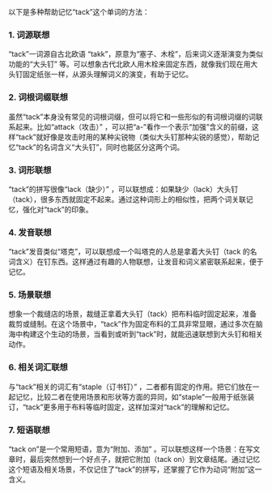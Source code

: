 以下是多种帮助记忆“tack”这个单词的方法：
### 1. 词源联想
“tack”一词源自古北欧语 “takk”，原意为“塞子、木栓”，后来词义逐渐演变为类似功能的“大头钉” 等。可以想象古代北欧人用木栓来固定东西，就像我们现在用大头钉固定纸张一样，从源头理解词义的演变，有助于记忆。 

### 2. 词根词缀联想
虽然“tack”本身没有常见的词根词缀，但可以将它和一些形似的有词根词缀的词联系起来。比如“attack（攻击）” ，可以把“a-”看作一个表示“加强”含义的前缀，这样“tack”就好像是攻击时用的某种尖锐物（类似大头钉那种尖锐的感觉），帮助记忆“tack”的名词含义“大头钉”，同时也能区分这两个词。 

### 3. 词形联想
“tack”的拼写很像“lack（缺少）” ，可以联想成：如果缺少（lack）大头钉（tack），很多东西就固定不起来。通过这种词形上的相似性，把两个词关联记忆，强化对“tack”的印象。 

### 4. 发音联想
“tack”发音类似“塔克”，可以联想成一个叫塔克的人总是拿着大头钉（tack 的名词含义）在钉东西。这样通过有趣的人物联想，让发音和词义紧密联系起来，便于记忆。 

### 5. 场景联想
想象一个裁缝店的场景，裁缝正拿着大头钉（tack）把布料临时固定起来，准备裁剪或缝制。在这个场景中，“tack”作为固定布料的工具非常显眼，通过多次在脑海中构建这个生动的场景，当看到或听到“tack”时，就能迅速联想到大头钉和相关动作。 

### 6. 相关词汇联想
与“tack”相关的词汇有“staple（订书钉）” ，二者都有固定的作用。把它们放在一起记忆，比较二者在使用场景和形状等方面的异同，如“staple”一般用于纸张装订，“tack”更多用于布料等临时固定，这样加深对“tack”的理解和记忆。 

### 7. 短语联想
“tack on”是一个常用短语，意为“附加、添加” 。可以联想这样一个场景：在写文章时，最后突然想到一个好点子，就把它附加（tack on）到文章结尾。通过记忆这个短语及相关场景，不仅记住了“tack”的拼写，还掌握了它作为动词“附加”这一含义。 
